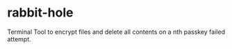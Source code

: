# rabbit-hole
Terminal Tool to encrypt files and delete all contents on a nth passkey failed attempt.
